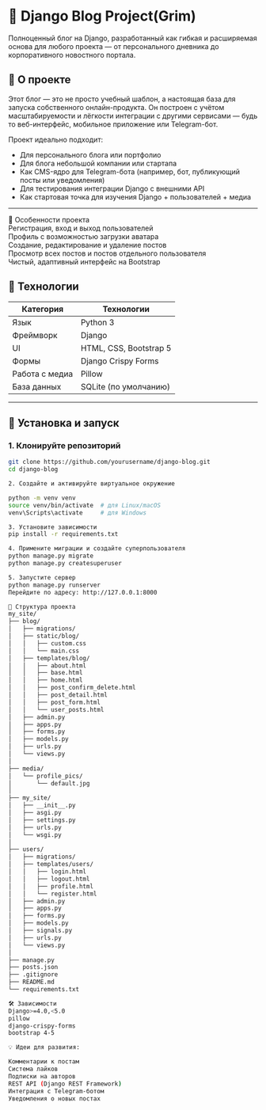 # 📝 Django Blog Project(Grim)

Полноценный блог на Django, разработанный как гибкая и расширяемая основа для любого проекта — от персонального дневника до корпоративного новостного портала.

## 📌 О проекте

Этот блог — это не просто учебный шаблон, а настоящая база для запуска собственного онлайн-продукта. Он построен с учётом масштабируемости и лёгкости интеграции с другими сервисами — будь то веб-интерфейс, мобильное приложение или Telegram-бот.  

Проект идеально подходит:  
- Для персонального блога или портфолио  
- Для блога небольшой компании или стартапа  
- Как CMS-ядро для Telegram-бота (например, бот, публикующий посты или уведомления)  
- Для тестирования интеграции Django с внешними API  
- Как стартовая точка для изучения Django + пользователей + медиа  

---

📌 Особенности проекта  
Регистрация, вход и выход пользователей  
Профиль с возможностью загрузки аватара  
Создание, редактирование и удаление постов  
Просмотр всех постов и постов отдельного пользователя  
Чистый, адаптивный интерфейс на Bootstrap  

## 🔧 Технологии

| Категория     | Технологии                       |
|---------------|----------------------------------|
| Язык          | Python 3                         |
| Фреймворк     | Django                           |
| UI            | HTML, CSS, Bootstrap 5           |
| Формы         | Django Crispy Forms              |
| Работа с медиа| Pillow                           |
| База данных   | SQLite (по умолчанию)            |

---

## 🚀 Установка и запуск

### 1. Клонируйте репозиторий

```bash
git clone https://github.com/yourusername/django-blog.git
cd django-blog

2. Создайте и активируйте виртуальное окружение  

python -m venv venv  
source venv/bin/activate  # для Linux/macOS  
venv\Scripts\activate     # для Windows  

3. Установите зависимости  
pip install -r requirements.txt  

4. Примените миграции и создайте суперпользователя  
python manage.py migrate
python manage.py createsuperuser

5. Запустите сервер  
python manage.py runserver  
Перейдите по адресу: http://127.0.0.1:8000

📁 Структура проекта  
my_site/
├── blog/                          
│   ├── migrations/               
│   ├── static/blog/              
│   │   ├── custom.css            
│   │   └── main.css              
│   ├── templates/blog/           
│   │   ├── about.html            
│   │   ├── base.html             
│   │   ├── home.html             
│   │   ├── post_confirm_delete.html
│   │   ├── post_detail.html      
│   │   ├── post_form.html        
│   │   └── user_posts.html       
│   ├── admin.py                  
│   ├── apps.py                   
│   ├── forms.py                  
│   ├── models.py                 
│   ├── urls.py                   
│   └── views.py                  
│
├── media/                         
│   └── profile_pics/
│       └── default.jpg           
│
├── my_site/                       
│   ├── __init__.py
│   ├── asgi.py                   
│   ├── settings.py               
│   ├── urls.py                   
│   └── wsgi.py                   
│
├── users/                         
│   ├── migrations/
│   ├── templates/users/          
│   │   ├── login.html            
│   │   ├── logout.html           
│   │   ├── profile.html          
│   │   └── register.html         
│   ├── admin.py                  
│   ├── apps.py                   
│   ├── forms.py                  
│   ├── models.py                 
│   ├── signals.py                
│   ├── urls.py                   
│   └── views.py                  
│
├── manage.py                     
├── posts.json                    
├── .gitignore                    
├── README.md                     
└── requirements.txt              

🛠 Зависимости  
Django>=4.0,<5.0  
pillow  
django-crispy-forms  
bootstrap 4-5  

💡 Идеи для развития:  

Комментарии к постам  
Система лайков  
Подписки на авторов  
REST API (Django REST Framework)  
Интеграция с Telegram-ботом  
Уведомления о новых постах  


